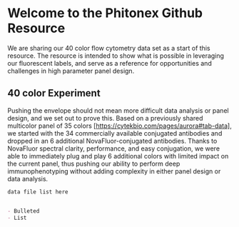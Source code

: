 # Welcome to the Phitonex Github Resource

We are sharing our 40 color flow cytometry data set as a start of this resource.  The resource is intended to show what is possible in leveraging our fluorescent labels, and serve as a reference for opportunities and challenges in high parameter panel design.  


## 40 color Experiment 

Pushing the envelope should not mean more difficult data analysis or panel design, and we set out to prove this.  Based on a previously shared multicolor panel of 35 colors [https://cytekbio.com/pages/aurora#tab-data], we started with the 34 commercially available conjugated antibodies and dropped in an 6 additional NovaFluor-conjugated antibodies.  Thanks to NovaFluor spectral clarity, performance, and easy conjugation, we were able to immediately plug and play 6 additional colors with limited impact on the current panel, thus pushing our ability to perform deep immunophenotyping without adding complexity in either panel design or data analysis.  

```markdown
data file list here


- Bulleted
- List


